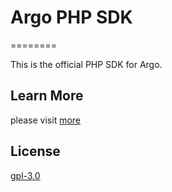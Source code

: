 
# Argo PHP SDK

========

This is the official PHP SDK for Argo.

## Learn More

please visit [more](https://ark.analysys.cn/docs/sdk-PHP.html)

## License

[gpl-3.0](https://www.gnu.org/licenses/gpl-3.0.txt)


